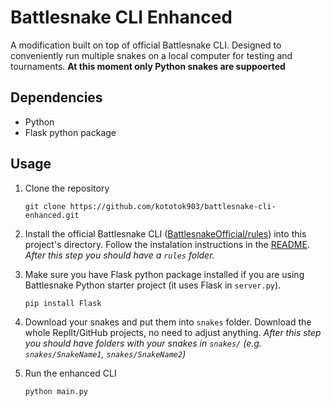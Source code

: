 # Battlesnake CLI Enhanced
A modification built on top of official Battlesnake CLI. Designed to conveniently run multiple snakes on a local computer for testing and tournaments.
**At this moment only Python snakes are suppoerted**

## Dependencies
- Python
- Flask python package

## Usage
1. Clone the repository
    ```
    git clone https://github.com/kototok903/battlesnake-cli-enhanced.git
    ```

2. Install the official Battlesnake CLI ([BattlesnakeOfficial/rules](https://github.com/BattlesnakeOfficial/rules)) into this project's directory. Follow the instalation instructions in the [README](https://github.com/BattlesnakeOfficial/rules/blob/main/README.md). 
*After this step you should have a `rules` folder.*

3. Make sure you have Flask python package installed if you are using Battlesnake Python starter project (it uses Flask in `server.py`).
    ```
    pip install Flask
    ```

4. Download your snakes and put them into `snakes` folder. Download the whole ReplIt/GitHub projects, no need to adjust anything. 
*After this step you should have folders with your snakes in `snakes/` (e.g. `snakes/SnakeName1`, `snakes/SnakeName2`)*

5. Run the enhanced CLI
    ```
    python main.py
    ```
